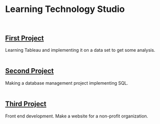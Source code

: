 # Learning Technology Studio<br /><br />
<h2><u>First Project <br /></u></h2>
Learning Tableau and implementing it on a data set to get some analysis.<br /><br />
<h2><u>Second Project <br /></u></h2> Making a database management project implementing SQL.<br /><br />
<h2><u>Third Project <br /></u></h2> Front end development. Make a website for a non-profit organization.<br />
